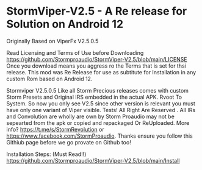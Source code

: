 # StormViper-V2.5 -  A Re release for Solution on Android 12
Originally Based on ViperFx V2.5.0.5 

Read Licensing and Terms of Use before Downloading https://github.com/Stormproaudio/StormViper-V2.5/blob/main/LICENSE
Once you download means you aggress ro the Terms that is set for thsi release. This mod was Re Release for use as subtitute for Installation in any custom Rom based on Android 12. 
 
Stormviper V2.5.0.5 Like all Storm Precious releases comes with custom Storm Presets and Original IRS embedded in the actual APK.
Rvoot To System. So now you only see V2.5 since other version is relevant you must have only one variant of Viper visible. Tests!
All Right Are Reserved . All IRs and Convolution are wholly are own by Storm Proaudio may not be sepearted from the apk or copied and repackaged Or ReUploaded.
More info? https://t.me/s/StormRevolution or https://www.facebook.com/StormProaudio. Thanks ensure you follow this Githiub page before we go provate on Github too!

Installation Steps: (Must Read!!)
https://github.com/Stormproaudio/StormViper-V2.5/blob/main/Install
